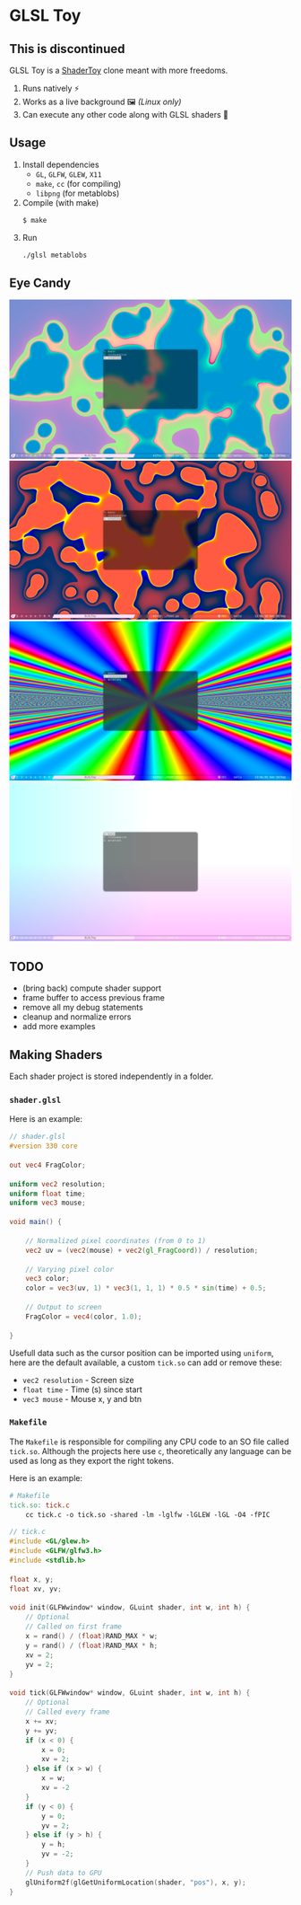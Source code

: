 # GLSL Toy

## This is discontinued 

GLSL Toy is a [ShaderToy](https://www.shadertoy.com/) clone meant with more freedoms.
1. Runs natively ⚡
2. Works as a live background 🖼️ *(Linux only)*
3. Can execute any other code along with GLSL shaders 🤯

## Usage

1. Install dependencies  
	* `GL`, `GLFW`, `GLEW`, `X11`
	* `make`, `cc` (for compiling)
	* `libpng` (for metablobs)
2. Compile (with make)  
	```sh
	$ make
	```
3. Run
	```sh
	./glsl metablobs
	```

## Eye Candy
![a.webp](eyecandy/a.webp)
![b.webp](eyecandy/b.webp)
![c.webp](eyecandy/c.webp)
![d.webp](eyecandy/d.webp)

## TODO

* (bring back) compute shader support
* frame buffer to access previous frame
* remove all my debug statements
* cleanup and normalize errors
* add more examples

## Making Shaders

Each shader project is stored independently in a folder.

### `shader.glsl`

Here is an example:
```glsl
// shader.glsl
#version 330 core

out vec4 FragColor;

uniform vec2 resolution;
uniform float time;
uniform vec3 mouse;

void main() {

    // Normalized pixel coordinates (from 0 to 1)
    vec2 uv = (vec2(mouse) + vec2(gl_FragCoord)) / resolution;

    // Varying pixel color
    vec3 color;
	color = vec3(uv, 1) * vec3(1, 1, 1) * 0.5 * sin(time) + 0.5;

    // Output to screen
    FragColor = vec4(color, 1.0);

}
```

Usefull data such as the cursor position can be imported using `uniform`, here are the default available, a custom `tick.so` can add or remove these:

* `vec2 resolution` - Screen size
* `float time` - Time (s) since start
* `vec3 mouse` - Mouse x, y and btn

### `Makefile`

The `Makefile` is responsible for compiling any CPU code to an SO file called `tick.so`. Although the projects here use `c`, theoretically any language can be used as long as they export the right tokens.

Here is an example:
```Makefile
# Makefile
tick.so: tick.c
	cc tick.c -o tick.so -shared -lm -lglfw -lGLEW -lGL -O4 -fPIC
```
```c
// tick.c
#include <GL/glew.h>
#include <GLFW/glfw3.h>
#include <stdlib.h>

float x, y;
float xv, yv;

void init(GLFWwindow* window, GLuint shader, int w, int h) {
	// Optional
	// Called on first frame
	x = rand() / (float)RAND_MAX * w;
	y = rand() / (float)RAND_MAX * h;
	xv = 2;
	yv = 2;
}

void tick(GLFWwindow* window, GLuint shader, int w, int h) {
	// Optional
	// Called every frame
	x += xv;
	y += yv;
	if (x < 0) {
		x = 0;
		xv = 2;
	} else if (x > w) {
		x = w;
		xv = -2
	}
	if (y < 0) {
		y = 0;
		yv = 2;
	} else if (y > h) {
		y = h;
		yv = -2;
	}
	// Push data to GPU
	glUniform2f(glGetUniformLocation(shader, "pos"), x, y);
}
```
